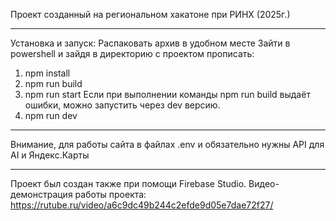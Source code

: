 Проект созданный на региональном хакатоне при РИНХ (2025г.)
________________________________________________________________________________
Установка и запуск:
Распаковать архив в удобном месте
Зайти в powershell и зайдя в директорию с проектом прописать:
1) npm install
2) npm run build
3) npm run start
Если при выполнении команды npm run build выдаёт ошибки, можно запустить через dev версию.
1) npm run dev
________________________________________________________________________________
Внимание, для работы сайта в файлах .env и обязательно нужны API для AI и Яндекс.Карты
________________________________________________________________________________
Проект был создан также при помощи Firebase Studio.
Видео-демонстрация работы проекта: https://rutube.ru/video/a6c9dc49b244c2efde9d05e7dae72f27/
